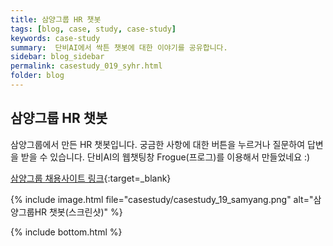 ```yaml
---
title: 삼양그룹 HR 챗봇
tags: [blog, case, study, case-study]
keywords: case-study
summary:  단비AI에서 싹튼 챗봇에 대한 이야기를 공유합니다.
sidebar: blog_sidebar
permalink: casestudy_019_syhr.html
folder: blog
---
```



## 삼양그룹 HR 챗봇
삼양그룹에서 만든 HR 챗봇입니다. 궁금한 사항에 대한 버튼을 누르거나 질문하여 답변을 받을 수 있습니다. 단비AI의 웹챗팅창 Frogue(프로그)를 이용해서 만들었네요 :)

[삼양그룹 채용사이트 링크](https://www.samyang.co.kr/Recruit){:target=_blank}

{% include image.html file="casestudy/casestudy_19_samyang.png" alt="삼양그룹HR 챗봇(스크린샷)" %}


{% include bottom.html %}